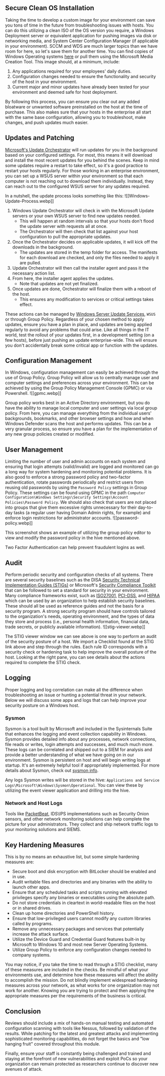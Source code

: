 ## Secure Clean OS Installation

Taking the time to develop a custom image for your environment can save you tons of time in the future from troubleshooting issues with hosts. You can do this utilizing a clean ISO of the OS version you require, a Windows Deployment server or equivalent application for pushing images via disk or networking media, and System Center Configuration Manager (if applicable in your environment). SCCM and WDS are much larger topics than we have room for here, so let's save them for another time. You can find copies of Windows Operating systems [here](https://www.microsoft.com/en-us/software-download/) or pull them using the Microsoft Media Creation Tool. This image should, at a minimum, include:

1. Any applications required for your employees' daily duties.
2. Configuration changes needed to ensure the functionality and security of the host in your environment.
3. Current major and minor updates have already been tested for your environment and deemed safe for host deployment.

By following this process, you can ensure you clear out any added bloatware or unwanted software preinstalled on the host at the time of purchase. This also makes sure that your hosts in the enterprise all start with the same base configuration, allowing you to troubleshoot, make changes, and push updates much easier.

## Updates and Patching

[Microsoft's Update Orchestrator](https://docs.microsoft.com/en-us/windows/deployment/update/how-windows-update-works) will run updates for you in the background based on your configured settings. For most, this means it will download and install the most recent updates for you behind the scenes. Keep in mind some updates require a restart to take effect, so it's a good practice to restart your hosts regularly. For those working in an enterprise environment, you can set up a WSUS server within your environment so that each computer is not reaching out to download them individually. Instead, they can reach out to the configured WSUS server for any updates required.

In a nutshell, the update process looks something like this:
![[Windows-Update-Process.webp]]

1. Windows Update Orchestrator will check in with the Microsoft Update servers or your own WSUS server to find new updates needed.
    - This will happen at random intervals so that your hosts don't flood the update server with requests all at once.
    - The Orchestrator will then check that list against your host configuration to pull the appropriate updates.
2. Once the Orchestrator decides on applicable updates, it will kick off the downloads in the background.
    - The updates are stored in the temp folder for access. The manifests for each download are checked, and only the files needed to apply it are pulled.
3. Update Orchestrator will then call the installer agent and pass it the necessary action list.
4. From here, the installer agent applies the updates.
    - Note that updates are not yet finalized.
5. Once updates are done, Orchestrator will finalize them with a reboot of the host.
    - This ensures any modification to services or critical settings takes effect.

These actions can be managed by [Windows Server Update Services](https://docs.microsoft.com/en-us/windows-server/administration/windows-server-update-services/get-started/windows-server-update-services-wsus), `WSUS` or through Group Policy. Regardless of your chosen method to apply updates, ensure you have a plan in place, and updates are being applied regularly to avoid any problems that could arise. Like all things in the IT world, test the rollout of your updates first, in a development setting (on a few hosts), before just pushing an update enterprise-wide. This will ensure you don't accidentally break some critical app or function with the updates.

## Configuration Management

In Windows, configuration management can easily be achieved through the use of Group Policy. Group Policy will allow us to centrally manage user and computer settings and preferences across your environment. This can be achieved by using the Group Policy Management Console (GPMC) or via Powershell.
![[gpmc.webp]]

Group policy works best in an Active Directory environment, but you do have the ability to manage local computer and user settings via local group policy. From here, you can manage everything from the individual users' backgrounds, bookmarks, and other browser settings and how and when Windows Defender scans the host and performs updates. This can be a very granular process, so ensure you have a plan for the implementation of any new group policies created or modified.

## User Management

Limiting the number of user and admin accounts on each system and ensuring that login attempts (valid/invalid) are logged and monitored can go a long way for system hardening and monitoring potential problems. It is also good to enforce a strong password policy and two-factor authentication, rotate passwords periodically and restrict users from reusing old passwords by using the `Password Policy` settings in Group Policy. These settings can be found using GPMC in the path `Computer Configuration\Windows Settings\Security Settings\Account Policies\Password Policy`. We should also check that users are not placed into groups that give them excessive rights unnecessary for their day-to-day tasks (a regular user having Domain Admin rights, for example) and enforce login restrictions for administrator accounts.
![[password-policy.webp]]

This screenshot shows an example of utilizing the group policy editor to view and modify the password policy in the hive mentioned above.

Two Factor Authentication can help prevent fraudulent logins as well.

## Audit

Perform periodic security and configuration checks of all systems. There are several security baselines such as the DISA [Security Technical Implementation Guides (STIGs)](https://public.cyber.mil/stigs/) or Microsoft's [Security Compliance Toolkit](https://docs.microsoft.com/en-us/windows/security/threat-protection/windows-security-configuration-framework/security-compliance-toolkit-10) that can be followed to set a standard for security in your environment. Many compliance frameworks exist, such as [ISO27001](https://www.iso.org/isoiec-27001-information-security.html), [PCI-DSS](https://www.pcisecuritystandards.org/pci_security/), and [HIPAA](https://www.hhs.gov/hipaa/for-professionals/security/index.html) which can be used by an organization to help establish security baselines. These should all be used as reference guides and not the basis for a security program. A strong security program should have controls tailored to the organization's needs, operating environment, and the types of data they store and process (i.e., personal health information, financial data, trade secrets, or publicly available information).
![[stig-viewer.webp]]

The STIG viewer window we can see above is one way to perform an audit of the security posture of a host. We import a Checklist found at the STIG link above and step through the rules. Each rule ID corresponds with a security check or hardening task to help improve the overall posture of the host. Looking at the right pane, you can see details about the actions required to complete the STIG check.

## Logging

Proper logging and log correlation can make all the difference when troubleshooting an issue or hunting a potential threat in your network. Below we will discuss some apps and logs that can help improve your security posture on a Windows host.

### Sysmon

Sysmon is a tool built by Microsoft and included in the Sysinternals Suite that enhances the logging and event collection capability in Windows. Sysmon provides detailed info about any processes, network connections, file reads or writes, login attempts and successes, and much much more. These logs can be correlated and shipped out to a SIEM for analysis and provide a better understanding of what we have going on in our environment. Sysmon is persistent on host and will begin writing logs at startup. It's an extremely helpful tool if appropriately implemented. For more details about Sysmon, check out [sysmon info](https://docs.microsoft.com/en-us/sysinternals/downloads/sysmon).

Any logs Sysmon writes will be stored in the hive: `Applications and Service Logs\Microsoft\Windows\Sysmon\Operational`. You can view these by utilizing the event viewer application and drilling into the hive.

### Network and Host Logs

Tools like [PacketBeat](https://www.elastic.co/beats/packetbeat), IDS\IPS implementations such as Security Onion sensors, and other network monitoring solutions can help complete the picture for your administrators. They collect and ship network traffic logs to your monitoring solutions and SIEMS.

## Key Hardening Measures

This is by no means an exhaustive list, but some simple hardening measures are:

- Secure boot and disk encryption with BitLocker should be enabled and in use.
- Audit writable files and directories and any binaries with the ability to launch other apps.
- Ensure that any scheduled tasks and scripts running with elevated privileges specify any binaries or executables using the absolute path.
- Do not store credentials in cleartext in world-readable files on the host or in shared drives.
- Clean up home directories and PowerShell history.
- Ensure that low-privileged users cannot modify any custom libraries called by programs.
- Remove any unnecessary packages and services that potentially increase the attack surface.
- Utilize the Device Guard and Credential Guard features built-in by Microsoft to Windows 10 and most new Server Operating Systems.
- Utilize Group Policy to enforce any configuration changes needed to company systems.

You may notice, if you take the time to read through a STIG checklist, many of these measures are included in the checks. Be mindful of what your environments use, and determine how these measures will affect the ability to accomplish the mission. Do not blindly implement widespread hardening measures across your network, as what works for one organization may not work for another. Knowing you are trying to protect and then applying the appropriate measures per the requirements of the business is critical.

## Conclusion

Reviews should include a mix of hands-on manual testing and automated configuration scanning with tools like Nessus, followed by validation of the results. While patching for the latest and greatest attacks and implementing sophisticated monitoring capabilities, do not forget the basics and "low hanging fruit" covered throughout this module.

Finally, ensure your staff is constantly being challenged and trained and staying at the forefront of new vulnerabilities and exploit PoCs so your organization can remain protected as researchers continue to discover new avenues of attack.